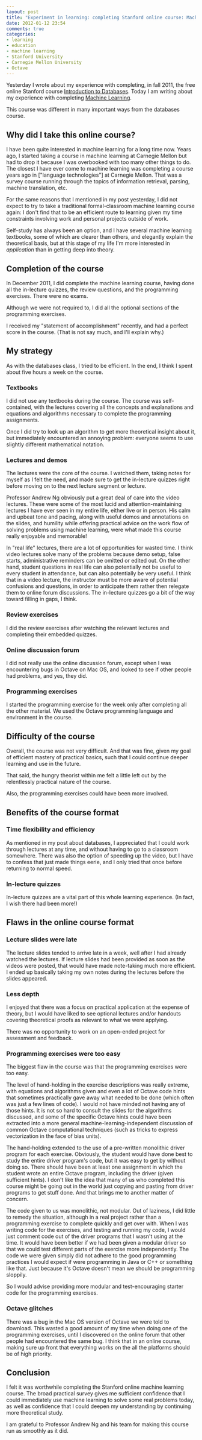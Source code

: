 ```yaml
---
layout: post
title: "Experiment in learning: completing Stanford online course: Machine Learning"
date: 2012-01-12 23:54
comments: true
categories:
- learning
- education
- machine learning
- Stanford University
- Carnegie Mellon University
- Octave
---
```

Yesterday I wrote about my experience with completing, in fall 2011, the free online Stanford course [Introduction to Databases](http://franklinchen.com/blog/2012/01/11/experiment-in-learning-completing-stanford-online-course-introduction-to-databases/). Today I am writing about my experience with completing [Machine Learning](http://www.ml-class.org/).

This course was different in many important ways from the databases course.

<!--more-->

## Why did I take this online course?

I have been quite interested in machine learning for a long time now. Years ago, I started taking a course in machine learning at Carnegie Mellon but had to drop it because I was overbooked with too many other things to do. The closest I have ever come to machine learning was completing a course years ago in ["language technologies"] at Carnegie Mellon. That was a survey course running through the topics of information retrieval, parsing, machine translation, etc.

For the same reasons that I mentioned in my post yesterday, I did not expect to try to take a traditional formal-classroom machine learning course again: I don't find that to be an efficient route to learning given my time constraints involving work and personal projects outside of work.

Self-study has always been an option, and I have several machine learning textbooks, some of which are clearer than others, and elegantly explain the theoretical basis, but at this stage of my life I'm more interested in *application* than in getting deep into theory.

## Completion of the course

In December 2011, I did complete the machine learning course, having done all the in-lecture quizzes, the review questions, and the programming exercises. There were no exams.

Although we were not required to, I did all the optional sections of the programming exercises.

I received my "statement of accomplishment" recently, and had a perfect score in the course. (That is not say much, and I'll explain why.)

## My strategy

As with the databases class, I tried to be efficient. In the end, I think I spent about five hours a week on the course.

### Textbooks

I did not use any textbooks during the course. The course was self-contained, with the lectures covering all the concepts and explanations and equations and algorithms necessary to complete the programming assignments.

Once I did try to look up an algorithm to get more theoretical insight about it, but immediately encountered an annoying problem: everyone seems to use slightly different mathematical notation.

### Lectures and demos

The lectures were the core of the course. I watched them, taking notes for myself as I felt the need, and made sure to get the in-lecture quizzes right before moving on to the next lecture segment or lecture.

Professor Andrew Ng obviously put a great deal of care into the video lectures. These were some of the most lucid and attention-maintaining lectures I have ever seen in my entire life, either live or in person. His calm and upbeat tone and pacing, along with useful demos and annotations on the slides, and humility while offering practical advice on the work flow of solving problems using machine learning, were what made this course really enjoyable and memorable!

In "real life" lectures, there are a lot of opportunities for wasted time. I think video lectures solve many of the problems because demo setup, false starts, administrative reminders can be omitted or edited out. On the other hand, student questions in real life can also potentially not be useful to every student in attendance, but can also potentially be very useful. I think that in a video lecture, the instructor must be more aware of potential confusions and questions, in order to anticipate them rather then relegate them to online forum discussions. The in-lecture quizzes go a bit of the way toward filling in gaps, I think.

### Review exercises

I did the review exercises after watching the relevant lectures and completing their embedded quizzes.

### Online discussion forum

I did not really use the online discussion forum, except when I was encountering bugs in Octave on Mac OS, and looked to see if other people had problems, and yes, they did.

### Programming exercises

I started the programming exercise for the week only after completing all the other material. We used the Octave programming language and environment in the course.

## Difficulty of the course

Overall, the course was not very difficult. And that was fine, given my goal of efficient mastery of practical basics, such that I could continue deeper learning and use in the future.

That said, the hungry theorist within me felt a little left out by the relentlessly practical nature of the course.

Also, the programming exercises could have been more involved.

## Benefits of the course format

### Time flexibility and efficiency

As mentioned in my post about databases, I appreciated that I could work through lectures at any time, and without having to go to a classroom somewhere. There was also the option of speeding up the video, but I have to confess that just made things eerie, and I only tried that once before returning to normal speed.

### In-lecture quizzes

In-lecture quizzes are a vital part of this whole learning experience. (In fact, I wish there had been more!)

## Flaws in the online course format

### Lecture slides were late

The lecture slides tended to arrive late in a week, well after I had already watched the lectures. If lecture slides had been provided as soon as the videos were posted, that would have made note-taking much more efficient. I ended up basically taking my own notes during the lectures before the slides appeared.

### Less depth

I enjoyed that there was a focus on practical application at the expense of theory, but I would have liked to see optional lectures and/or handouts covering theoretical proofs as relevant to what we were applying.

There was no opportunity to work on an open-ended project for assessment and feedback.

### Programming exercises were too easy

The biggest flaw in the course was that the programming exercises were too easy.

The level of hand-holding in the exercise descriptions was really extreme, with equations and algorithms given and even a lot of Octave code hints that sometimes practically gave away what needed to be done (which often was just a few lines of code). I would not have minded not having any of those hints. It is not so hard to consult the slides for the algorithms discussed, and some of the specific Octave hints could have been extracted into a more general machine-learning-independent discussion of common Octave computational techniques (such as tricks to express vectorization in the face of bias units).

The hand-holding extended to the use of a pre-written monolithic driver program for each exercise. Obviously, the student would have done best to study the entire driver program's code, but it was easy to get by without doing so. There should have been at least one assignment in which the student wrote an entire Octave program, including the driver (given sufficient hints). I don't like the idea that many of us who completed this course might be going out in the world just copying and pasting from driver programs to get stuff done. And that brings me to another matter of concern.

The code given to us was monolithic, not modular. Out of laziness, I did little to remedy the situation, although in a real project rather than a programming exercise to complete quickly and get over with. When I was writing code for the exercises, and testing and running my code, I would just comment code out of the driver programs that I wasn't using at the time. It would have been better if we had been given a modular driver so that we could test different parts of the exercise more independently. The code we were given simply did not adhere to the good programming practices I would expect if were programming in Java or C++ or something like that. Just because it's Octave doesn't mean we should be programming sloppily.

So I would advise providing more modular and test-encouraging starter code for the programming exercises.

### Octave glitches

There was a bug in the Mac OS version of Octave we were told to download. This wasted a good amount of my time when doing one of the programming exercises, until I discovered on the online forum that other people had encountered the same bug. I think that in an online course, making sure up front that everything works on the all the platforms should be of high priority.

## Conclusion

I felt it was worthwhile completing the Stanford online machine learning course. The broad practical survey gives me sufficient confidence that I could immediately use machine learning to solve some real problems today, as well as confidence that I could deepen my understanding by continuing more theoretical study.

I am grateful to Professor Andrew Ng and his team for making this course run as smoothly as it did.
